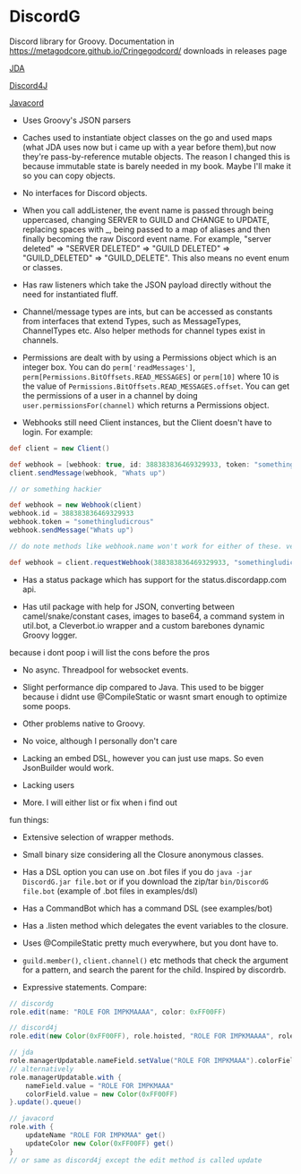 # DiscordG
Discord library for Groovy. Documentation in https://metagodcore.github.io/Cringegodcord/ downloads in releases page

[JDA](https://github.com/DV8FromTheWorld/JDA)

[Discord4J](https://github.com/austinv11/Discord4J)

[Javacord](https://github.com/BtoBastian/Javacord)

* Uses Groovy's JSON parsers

* Caches used to instantiate object classes on the go and used maps (what JDA uses now but i came up with a year before
them),but now they're pass-by-reference mutable objects. The reason I changed this is because immutable state is barely
needed in my book. Maybe I'll make it so you can copy objects.

* No interfaces for Discord objects.

* When you call addListener, the event name is passed through being uppercased, changing SERVER to GUILD and
CHANGE to UPDATE, replacing spaces with _, being passed to a map of aliases and then finally becoming the raw Discord
event name. For example, "server deleted" => "SERVER DELETED" => "GUILD DELETED" => "GUILD_DELETED" => "GUILD_DELETE".
This also means no event enum or classes.

* Has raw listeners which take the JSON payload directly without the need for instantiated fluff.

* Channel/message types are ints, but can be accessed as constants from interfaces that extend Types, such as
MessageTypes, ChannelTypes etc. Also helper methods for channel types exist in channels.

* Permissions are dealt with by using a Permissions object which is an integer box. You can do
`perm['readMessages']`, `perm[Permissions.BitOffsets.READ_MESSAGES]` or `perm[10]` where 10 is the value of
`Permissions.BitOffsets.READ_MESSAGES.offset`. You can get the permissions of a user in a channel by doing
`user.permissionsFor(channel)` which returns a Permissions object.

* Webhooks still need Client instances, but the Client doesn't have to login. For example:
```groovy
def client = new Client()

def webhook = [webhook: true, id: 388383836469329933, token: "somethingludicrous"]
client.sendMessage(webhook, "Whats up")

// or something hackier

def webhook = new Webhook(client)
webhook.id = 388383836469329933
webhook.token = "somethingludicrous"
webhook.sendMessage("Whats up")

// do note methods like webhook.name won't work for either of these. version superior to both:

def webhook = client.requestWebhook(388383836469329933, "somethingludicrous")
```

* Has a status package which has support for the status.discordapp.com api.

* Has util package with help for JSON, converting between camel/snake/constant cases, images to base64,
a command system in util.bot, a Cleverbot.io wrapper and a custom barebones dynamic Groovy logger.

because i dont poop i will list the cons before the pros

* No async. Threadpool for websocket events.

* Slight performance dip compared to Java. This used to be bigger because i didnt use @CompileStatic or wasnt
smart enough to optimize some poops.

* Other problems native to Groovy.

* No voice, although I personally don't care

* Lacking an embed DSL, however you can just use maps. So even JsonBuilder would work.

* Lacking users

* More. I will either list or fix when i find out

fun things:

* Extensive selection of wrapper methods.

* Small binary size considering all the Closure anonymous classes.

* Has a DSL option you can use on .bot files if you do `java -jar DiscordG.jar file.bot`
or if you download the zip/tar `bin/DiscordG file.bot` (example of .bot files in examples/dsl)

* Has a CommandBot which has a command DSL (see examples/bot)

* Has a .listen method which delegates the event variables to the closure.

* Uses @CompileStatic pretty much everywhere, but you dont have to.

* `guild.member()`, `client.channel()` etc methods that check the argument for a pattern, and search the parent for the
child. Inspired by discordrb.

* Expressive statements. Compare:

```groovy
// discordg
role.edit(name: "ROLE FOR IMPKMAAAA", color: 0xFF00FF)

// discord4j
role.edit(new Color(0xFF00FF), role.hoisted, "ROLE FOR IMPKMAAAA", role.permissions, role.mentionable)

// jda
role.managerUpdatable.nameField.setValue("ROLE FOR IMPKMAAA").colorField.setValue(new Color(0xFF00FF)).update().queue()
// alternatively
role.managerUpdatable.with {
    nameField.value = "ROLE FOR IMPKMAAA"
    colorField.value = new Color(0xFF00FF)
}.update().queue()

// javacord
role.with {
    updateName "ROLE FOR IMPKMAA" get()
    updateColor new Color(0xFF00FF) get()
}
// or same as discord4j except the edit method is called update
```

